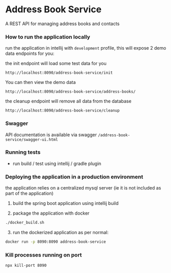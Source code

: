 # Address Book Service
A REST API for managing address books and contacts

### How to run the application locally
run the application in intellij with `development` profile, this will expose 2 demo data endpoints for you:

the init endpoint will load some test data for you
```http request
http://localhost:8090/address-book-service/init
```

You can then view the demo data
```http request
http://localhost:8090/address-book-service/address-books/
```

the cleanup endpoint will remove all data from the database
```http request
http://localhost:8090/address-book-service/cleanup
```

### Swagger
API documentation is available via swagger `/address-book-service/swagger-ui.html`


### Running tests
- run build / test using intellij / gradle plugin


### Deploying the application in a production environment
the application relies on a centralized mysql server (ie it is not included as part of the application)

1. build the spring boot application using intellij build

2. package the application with docker

```bash
./docker_build.sh
```
3. run the dockerized application as per normal:

```bash
docker run -p 8090:8090 address-book-service 
``` 

### Kill processes running on port
```bash
npx kill-port 8090
```